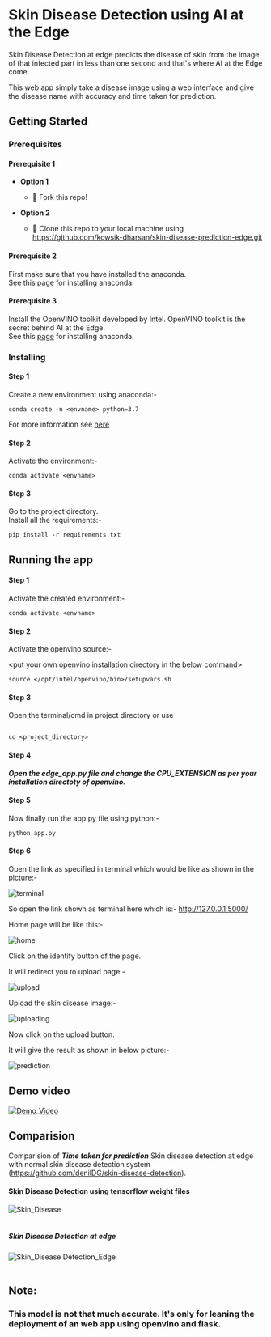 # Skin Disease Detection using AI at the Edge

Skin Disease Detection at edge predicts the disease of skin from the image of that infected part in less than one second and that's where AI at the Edge come.

This web app simply take a disease image using a web interface and give the disease name with accuracy and time taken for prediction.


## Getting Started


### Prerequisites
#### **Prerequisite 1**

- **Option 1**
    - 🍴 Fork this repo!

- **Option 2**
    - 👯 Clone this repo to your local machine using https://github.com/kowsik-dharsan/skin-disease-prediction-edge.git

#### Prerequisite 2
First make sure that you have installed the anaconda.<br />
See this [page](https://docs.anaconda.com/anaconda/install/) for installing anaconda. 

#### Prerequisite 3
Install the OpenVINO toolkit developed by Intel. OpenVINO toolkit is the secret behind AI at the Edge.<br />
See this [page](https://docs.openvinotoolkit.org/latest/index.html) for installing anaconda.

### Installing

#### Step 1
Create a new environment using anaconda:-

```
conda create -n <envname> python=3.7
```

For more information see [here](https://docs.conda.io/projects/conda/en/latest/user-guide/tasks/manage-environments.html)

#### Step 2
Activate the environment:-

```
conda activate <envname>
```
#### Step 3
Go to the project directory.<br />
Install all the requirements:-

```
pip install -r requirements.txt
```

## Running the app

#### Step 1
Activate the created environment:-

```
conda activate <envname>
```

#### Step 2
Activate the openvino source:- 

&lt;put your own openvino installation directory in the below command&gt;
  
```
source </opt/intel/openvino/bin>/setupvars.sh
```

#### Step 3
Open the terminal/cmd in project directory or use

```

cd <project_directory>
```

#### Step 4
***Open the edge_app.py file and change the CPU_EXTENSION as per your installation directoty of openvino.***

#### Step 5
Now finally run the app.py file using python:-

```
python app.py
```

#### Step 6
Open the link as specified in terminal which would be like as shown in the picture:- 

![terminal](media/app_link.png)

So open the link shown as terminal here which is:- http://127.0.0.1:5000/

Home page will be like this:-

![home](media/home.png)

Click on the identify button of the page.

It will redirect you to upload page:-

![upload](media/upload.png)

Upload the skin disease image:-

![uploading](media/uploaded_image.png)

Now click on the upload button.

It will give the result as shown in below picture:-

![prediction](media/prediction.png)

## Demo video

[![Demo_Video](http://img.youtube.com/vi/PXgaFHic8eg/0.jpg)](https://www.youtube.com/watch?v=PXgaFHic8eg)

## Comparision

Comparision of ***Time taken for prediction*** Skin disease detection at edge with normal skin disease detection system (https://github.com/denilDG/skin-disease-detection).

#### Skin Disease Detection using tensorflow weight files
![Skin_Disease](media/SkinDisease.png)<br /> <br />

##### Skin Disease Detection at edge
![Skin_Disease Detection_Edge](media/SkinDiseaseedge.png)<br /> <br />

## Note:

### This model is not that much accurate. It's only for leaning the deployment of an web app using openvino and flask. 
